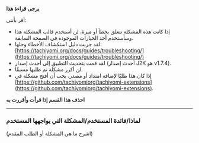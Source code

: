**يرجى قراءة هذا**

أقر بأنني:

- إذا كانت هذه المشكلة تتعلق بخطأ أو ميزة، لن أستخدم قالب المشكلة هذا وسأستخدم أحد الخيارات الموجودة في الصفحة السابقة.
- لقد جربت دليل استكشاف الأخطاء وحلها: [https://tachiyomi.org/docs/guides/troubleshooting/](https://tachiyomi.org/docs/guides/troubleshooting/)
- لقد قمت بتحديث التطبيق إلى أحدث إصدار (أحدث إصدار J2K هو v1.7.4).
- لن أكرر مشكلة تم طلبها مسبقًا.
- إذا كان هذا طلبًا لإضافة امتداد أو مصدر، يجب أن أفتح مشكلة في [https://github.com/tachiyomiorg/tachiyomi-extensions](https://github.com/tachiyomiorg/tachiyomi-extensions).

**احذف هذا القسم إذا قرأت وأقررت به**

---

### لماذا/فائدة المستخدم/المشكلة التي يواجهها المستخدم
(اشرح ما هي المشكلة أو الطلب المقدم)